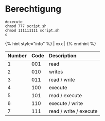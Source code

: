 # Berechtigung

```text
#execute
chmod 777 script.sh
chmod 111111111 script.sh
c
```

{% hint style="info" %}
\| xxx \|
{% endhint %}

| Number | Code | Description |
| :--- | :--- | :--- |
| 1 | 001 | read  |
| 2 | 010 | writes |
| 3 | 011 | read / write |
| 4 | 100 | execute |
| 5 | 101 | read / execute |
| 6 | 110 | execute / write |
| 7 | 111 | read / write / execute |



